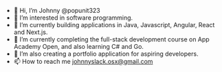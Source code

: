 - 👋 Hi, I’m Johnny @popunit323
- 👀 I’m interested in software programming.
- 🌱 I’m currently building applications in Java, Javascript, Angular, React and Next.js.
- 🌱 I’m currently completing the full-stack development course on App Academy Open, and also learning C# and Go.
- 💞️ I’m also creating a portfolio application for aspiring developers.
- 📫 How to reach me johnnyslack.osx@gmail.com

<!---
thisiskazejohnny/thisiskazejohnny is a ✨ special ✨ repository because its `README.md` (this file) appears on your GitHub profile.
You can click the Preview link to take a look at your changes.
--->
